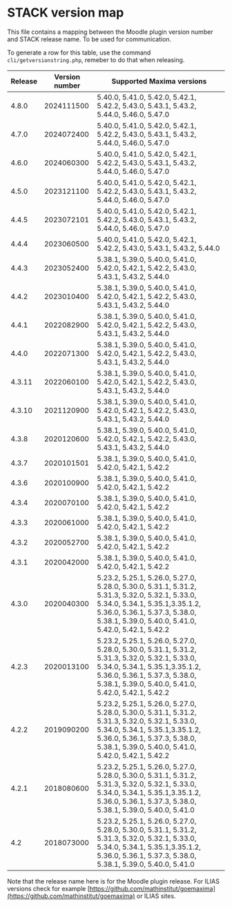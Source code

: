 # STACK version map

This file contains a mapping between the Moodle plugin version number and STACK release name.
To be used for communication. 

To generate a row for this table, use the command `cli/getversionstring.php`, remeber to do that
when releasing.


Release | Version number | Supported Maxima versions
--------|----------------|--------------------------
4.8.0 | 2024111500 | 5.40.0, 5.41.0, 5.42.0, 5.42.1, 5.42.2, 5.43.0, 5.43.1, 5.43.2, 5.44.0, 5.46.0, 5.47.0
4.7.0 | 2024072400 | 5.40.0, 5.41.0, 5.42.0, 5.42.1, 5.42.2, 5.43.0, 5.43.1, 5.43.2, 5.44.0, 5.46.0, 5.47.0
4.6.0 | 2024060300 | 5.40.0, 5.41.0, 5.42.0, 5.42.1, 5.42.2, 5.43.0, 5.43.1, 5.43.2, 5.44.0, 5.46.0, 5.47.0
4.5.0 | 2023121100 | 5.40.0, 5.41.0, 5.42.0, 5.42.1, 5.42.2, 5.43.0, 5.43.1, 5.43.2, 5.44.0, 5.46.0, 5.47.0
4.4.5 | 2023072101 | 5.40.0, 5.41.0, 5.42.0, 5.42.1, 5.42.2, 5.43.0, 5.43.1, 5.43.2, 5.44.0, 5.46.0, 5.47.0
4.4.4 | 2023060500 | 5.40.0, 5.41.0, 5.42.0, 5.42.1, 5.42.2, 5.43.0, 5.43.1, 5.43.2, 5.44.0
4.4.3 | 2023052400 | 5.38.1, 5.39.0, 5.40.0, 5.41.0, 5.42.0, 5.42.1, 5.42.2, 5.43.0, 5.43.1, 5.43.2, 5.44.0
4.4.2 | 2023010400 | 5.38.1, 5.39.0, 5.40.0, 5.41.0, 5.42.0, 5.42.1, 5.42.2, 5.43.0, 5.43.1, 5.43.2, 5.44.0
4.4.1 | 2022082900 | 5.38.1, 5.39.0, 5.40.0, 5.41.0, 5.42.0, 5.42.1, 5.42.2, 5.43.0, 5.43.1, 5.43.2, 5.44.0
4.4.0 | 2022071300 | 5.38.1, 5.39.0, 5.40.0, 5.41.0, 5.42.0, 5.42.1, 5.42.2, 5.43.0, 5.43.1, 5.43.2, 5.44.0
4.3.11 | 2022060100 | 5.38.1, 5.39.0, 5.40.0, 5.41.0, 5.42.0, 5.42.1, 5.42.2, 5.43.0, 5.43.1, 5.43.2, 5.44.0
4.3.10 | 2021120900 | 5.38.1, 5.39.0, 5.40.0, 5.41.0, 5.42.0, 5.42.1, 5.42.2, 5.43.0, 5.43.1, 5.43.2, 5.44.0
4.3.8 | 2020120600 | 5.38.1, 5.39.0, 5.40.0, 5.41.0, 5.42.0, 5.42.1, 5.42.2, 5.43.0, 5.43.1, 5.43.2, 5.44.0
4.3.7 | 2020101501 | 5.38.1, 5.39.0, 5.40.0, 5.41.0, 5.42.0, 5.42.1, 5.42.2
4.3.6 | 2020100900 | 5.38.1, 5.39.0, 5.40.0, 5.41.0, 5.42.0, 5.42.1, 5.42.2
4.3.4 | 2020070100 | 5.38.1, 5.39.0, 5.40.0, 5.41.0, 5.42.0, 5.42.1, 5.42.2
4.3.3 | 2020061000 | 5.38.1, 5.39.0, 5.40.0, 5.41.0, 5.42.0, 5.42.1, 5.42.2
4.3.2 | 2020052700 | 5.38.1, 5.39.0, 5.40.0, 5.41.0, 5.42.0, 5.42.1, 5.42.2
4.3.1 | 2020042000 | 5.38.1, 5.39.0, 5.40.0, 5.41.0, 5.42.0, 5.42.1, 5.42.2
4.3.0 | 2020040300 | 5.23.2, 5.25.1, 5.26.0, 5.27.0, 5.28.0, 5.30.0, 5.31.1, 5.31.2, 5.31.3, 5.32.0, 5.32.1, 5.33.0, 5.34.0, 5.34.1, 5.35.1,3.35.1.2, 5.36.0, 5.36.1, 5.37.3, 5.38.0, 5.38.1, 5.39.0, 5.40.0, 5.41.0, 5.42.0, 5.42.1, 5.42.2
4.2.3 | 2020013100 | 5.23.2, 5.25.1, 5.26.0, 5.27.0, 5.28.0, 5.30.0, 5.31.1, 5.31.2, 5.31.3, 5.32.0, 5.32.1, 5.33.0, 5.34.0, 5.34.1, 5.35.1,3.35.1.2, 5.36.0, 5.36.1, 5.37.3, 5.38.0, 5.38.1, 5.39.0, 5.40.0, 5.41.0, 5.42.0, 5.42.1, 5.42.2
4.2.2 | 2019090200 | 5.23.2, 5.25.1, 5.26.0, 5.27.0, 5.28.0, 5.30.0, 5.31.1, 5.31.2, 5.31.3, 5.32.0, 5.32.1, 5.33.0, 5.34.0, 5.34.1, 5.35.1,3.35.1.2, 5.36.0, 5.36.1, 5.37.3, 5.38.0, 5.38.1, 5.39.0, 5.40.0, 5.41.0, 5.42.0, 5.42.1, 5.42.2
4.2.1 | 2018080600 | 5.23.2, 5.25.1, 5.26.0, 5.27.0, 5.28.0, 5.30.0, 5.31.1, 5.31.2, 5.31.3, 5.32.0, 5.32.1, 5.33.0, 5.34.0, 5.34.1, 5.35.1,3.35.1.2, 5.36.0, 5.36.1, 5.37.3, 5.38.0, 5.38.1, 5.39.0, 5.40.0, 5.41.0
4.2 | 2018073000 | 5.23.2, 5.25.1, 5.26.0, 5.27.0, 5.28.0, 5.30.0, 5.31.1, 5.31.2, 5.31.3, 5.32.0, 5.32.1, 5.33.0, 5.34.0, 5.34.1, 5.35.1,3.35.1.2, 5.36.0, 5.36.1, 5.37.3, 5.38.0, 5.38.1, 5.39.0, 5.40.0, 5.41.0


Note that the release name here is for the Moodle plugin release. For ILIAS versions check for example [https://github.com/mathinstitut/goemaxima](https://github.com/mathinstitut/goemaxima) or ILIAS sites.